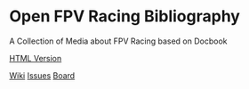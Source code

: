 # Open FPV Racing Bibliography

A Collection of Media about FPV Racing based on Docbook

[HTML Version](./Open-FPV-Racing-Bibliography.html)

[Wiki](./wiki/Open-FPV-Racing-Bibliography)
[Issues](./issues)
[Board](./projects/1)